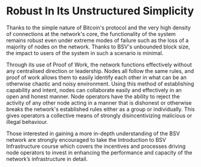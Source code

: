 # Robust In Its Unstructured Simplicity

Thanks to the simple nature of Bitcoin's protocol and the very high density of connections at the network's core, the functionality of the system remains robust even under extreme modes of failure such as the loss of a majority of nodes on the network. Thanks to BSV's unbounded block size, the impact to users of the system in such a scenario is minimal.

Through its use of Proof of Work, the network functions effectively without any centralised direction or leadership. Nodes all follow the same rules, and proof of work allows them to easily identify each other in what can be an otherwise chaotic and noisy environment. Using this method of establishing capability and intent, nodes can collaborate easily and effectively in an open and honest manner. Node operators have the ability to reject the activity of any other node acting in a manner that is dishonest or otherwise breaks the network's established rules either as a group or individually. This gives operators a collective means of strongly disincentivizing malicious or illegal behaviour.

Those interested in gaining a more in-depth understanding of the BSV network are strongly encouraged to take the Introduction to BSV Infrastructure course which covers the incentives and processes driving node operators to invest in enhancing the performance and capacity of the network’s infrastructure in detail.
